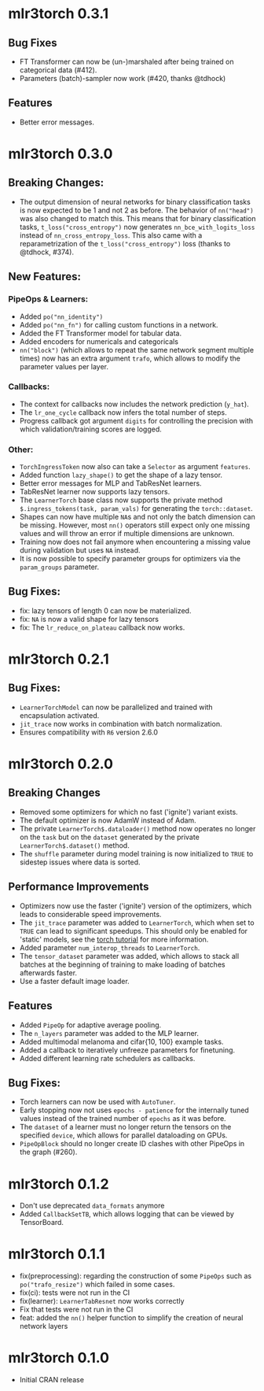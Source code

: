 # mlr3torch 0.3.1

## Bug Fixes

* FT Transformer can now be (un-)marshaled after being trained on categorical data (#412).
* Parameters (batch)-sampler now work (#420, thanks @tdhock)

## Features

* Better error messages.

# mlr3torch 0.3.0

## Breaking Changes:

* The output dimension of neural networks for binary classification tasks is now
  expected to be 1 and not 2 as before. The behavior of `nn("head")` was also changed to match this.
  This means that for binary classification tasks, `t_loss("cross_entropy")` now generates
  `nn_bce_with_logits_loss` instead of `nn_cross_entropy_loss`.
  This also came with a reparametrization of the `t_loss("cross_entropy")` loss (thanks to @tdhock, #374).

## New Features:


### PipeOps & Learners:

* Added `po("nn_identity")`
* Added `po("nn_fn")` for calling custom functions in a network.
* Added the FT Transformer model for tabular data.
* Added encoders for numericals and categoricals
* `nn("block")` (which allows to repeat the same network segment multiple
  times) now has an extra argument `trafo`, which allows to modify the
  parameter values per layer.

### Callbacks:

* The context for callbacks now includes the network prediction (`y_hat`).
* The `lr_one_cycle` callback now infers the total number of steps.
* Progress callback got argument `digits` for controlling the precision
  with which validation/training scores are logged.

### Other:

* `TorchIngressToken` now also can take a `Selector` as argument `features`.
* Added function `lazy_shape()` to get the shape of a lazy tensor.
* Better error messages for MLP and TabResNet learners.
* TabResNet learner now supports lazy tensors.
* The `LearnerTorch` base class now supports the private method `$.ingress_tokens(task, param_vals)`
  for generating the `torch::dataset`.
* Shapes can now have multiple `NA`s and not only the batch dimension can be missing. However, most `nn()` operators
  still expect only one missing values and will throw an error if multiple dimensions are unknown.
* Training now does not fail anymore when encountering a missing value
  during validation but uses `NA` instead.
* It is now possible to specify parameter groups for optimizers via the
`param_groups` parameter.


## Bug Fixes:

* fix: lazy tensors of length 0 can now be materialized.
* fix: `NA` is now a valid shape for lazy tensors
* fix: The `lr_reduce_on_plateau` callback now works.

# mlr3torch 0.2.1

## Bug Fixes:

* `LearnerTorchModel` can now be parallelized and trained with
  encapsulation activated.
* `jit_trace` now works in combination with batch normalization.
* Ensures compatibility with `R6` version 2.6.0

# mlr3torch 0.2.0

## Breaking Changes

* Removed some optimizers for which no fast ('ignite') variant exists.
* The default optimizer is now AdamW instead of Adam.
* The private `LearnerTorch$.dataloader()` method now operates no longer
  on the `task` but on the `dataset` generated by the private `LearnerTorch$.dataset()` method.
* The `shuffle` parameter during model training is now initialized to `TRUE` to sidestep
  issues where data is sorted.

## Performance Improvements

* Optimizers now use the faster ('ignite') version of the optimizers,
  which leads to considerable speed improvements.
* The `jit_trace` parameter was added to `LearnerTorch`, which when set to
  `TRUE` can lead to significant speedups.
  This should only be enabled for 'static' models, see the
  [torch tutorial](https://torch.mlverse.org/docs/articles/torchscript)
  for more information.
* Added parameter `num_interop_threads` to `LearnerTorch`.
* The `tensor_dataset` parameter was added, which allows to stack all batches
  at the beginning of training to make loading of batches afterwards faster.
* Use a faster default image loader.

## Features

* Added `PipeOp` for adaptive average pooling.
* The `n_layers` parameter was added to the MLP learner.
* Added multimodal melanoma and cifar{10, 100} example tasks.
* Added a callback to iteratively unfreeze parameters for finetuning.
* Added different learning rate schedulers as callbacks.

## Bug Fixes:

* Torch learners can now be used with `AutoTuner`.
* Early stopping now not uses `epochs - patience` for the internally tuned
  values instead of the trained number of `epochs` as it was before.
* The `dataset` of a learner must no longer return the tensors on the specified `device`,
  which allows for parallel dataloading on GPUs.
* `PipeOpBlock` should no longer create ID clashes with other PipeOps in the graph (#260).

# mlr3torch 0.1.2

* Don't use deprecated `data_formats` anymore
* Added `CallbackSetTB`, which allows logging that can be viewed by TensorBoard.

# mlr3torch 0.1.1

* fix(preprocessing): regarding the construction of some `PipeOps` such as `po("trafo_resize")`
  which failed in some cases.
* fix(ci): tests were not run in the CI
* fix(learner): `LearnerTabResnet` now works correctly
* Fix that tests were not run in the CI
* feat: added the `nn()` helper function to simplify the creation of neural network
  layers

# mlr3torch 0.1.0

* Initial CRAN release
